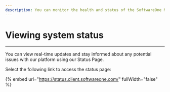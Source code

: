 ```yaml
---
description: You can monitor the health and status of the SoftwareOne Marketplace Platform.
---
```


# Viewing system status

***

You can view real-time updates and stay informed about any potential issues with our platform using our Status Page.

Select the following link to access the status page:

{% embed url="https://status.client.softwareone.com/" fullWidth="false" %}
